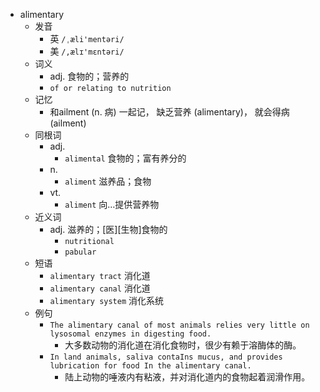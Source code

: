 - alimentary
  - 发音
    - 英 `/ˌæli'mentəri/`
    - 美 `/,ælɪ'mɛntəri/`
  - 词义
    - adj. 食物的；营养的
    - `of or relating to nutrition `
  - 记忆
    - 和ailment (n. 病) 一起记， 缺乏营养 (alimentary)， 就会得病 (ailment)
  - 同根词
    - adj.
      - `alimental` 食物的；富有养分的
    - n.
      - `aliment` 滋养品；食物
    - vt.
      - `aliment` 向…提供营养物
  - 近义词
    - adj. 滋养的；[医][生物]食物的
      - `nutritional`
      - `pabular`
  - 短语
    - `alimentary tract` 消化道 
    - `alimentary canal` 消化道 
    - `alimentary system` 消化系统 
  - 例句
    - `The alimentary canal of most animals relies very little on lysosomal enzymes in digesting food.`
      - 大多数动物的消化道在消化食物时，很少有赖于溶酶体的酶。
    - `In land animals, saliva contaIns mucus, and provides lubrication for food In the alimentary canal.`
      - 陆上动物的唾液内有粘液，并对消化道内的食物起着润滑作用。

